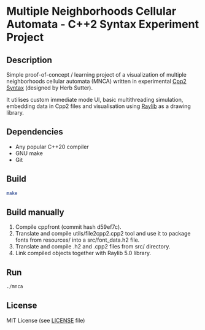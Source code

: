 # Multiple Neighborhoods Cellular Automata - C++2 Syntax Experiment Project

## Description

Simple proof-of-concept / learning project of a visualization of multiple neighborhoods cellular automata (MNCA) written in experimental [Cpp2 Syntax](https://github.com/hsutter/cppfront/) (designed by Herb Sutter).

It utilises custom immediate mode UI, basic multithreading simulation, embedding data in Cpp2 files and visualisation using [Raylib](https://raylib.com/) as a drawing library.

## Dependencies
- Any popular C++20 compiler
- GNU make
- Git

## Build
```bash
make
```

## Build manually
1. Compile cppfront (commit hash d59ef7c).
2. Translate and compile utils/file2cpp2.cpp2 tool and use it to package fonts from resources/ into a src/font_data.h2 file.
3. Translate and compile .h2 and .cpp2 files from src/ directory.
3. Link compiled objects together with Raylib 5.0 library.

## Run
```bash
./mnca
```

## License
MIT License (see [LICENSE](./LICENSE) file)
